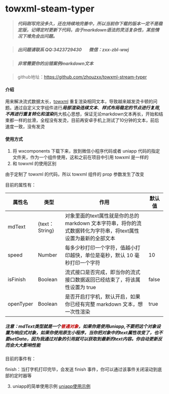 # towxml-steam-typer
> ##### 代码刚写完没多久，还在持续地完善中，所以当前你下载的版本一定不是稳定版，记得定时更新下代码，由于markdown语法的灵活复杂性，某些情况下难免会出问题。

> ##### 出问题请联系 QQ:3423729430 &nbsp;&nbsp;&nbsp;&nbsp;&nbsp; 微信：zxx-zbl-wwj

> ##### 非常需要你的出错案例markdown文本

> github地址：https://github.com/zhouzxx/towxml-stream-typer

#### 介绍
用来解决流式数据太长，[towxml](https://github.com/sbfkcel/towxml) 重复渲染相同文本，导致越来越发烫卡顿的问题。通过自定义文字组件进行***局部渲染连续文本***、***样式布局稳定的节点进行复用,不再进行重复转化和渲染***两大核心思想，保证无论markdown文本再长，开始和结束都一样的丝滑，全程没有发烫，目前再安卓手机上测试了10分钟的文本，前后速度一致，没有发烫

#### 使用方式
1. 将 wxcomponents 下载下来，放到微信小程序代码或者 uniapp 代码的指定文件夹，作为一个组件使用，这和之前在项目中引用 towxml 是一样的
2. 和 towxml 的使用区别

由于定制了 towxml 的代码，所以 towxml 组件的 prop 参数发生了改变

目前的属性有：

| 属性名      | 类型               | 作用                                                         | 默认值 |
|-------------|-------------------|--------------------------------------------------------------|-------|
| mdText      | {text：String}    | 对象里面的text属性就是你的总的markdown 文本字符串，将你的流式数据转化为字符串，将text属性设置为最新的全部文本|
| speed       | Number            | 每多少秒打印一个字符，值越小打印越快，单位是毫秒，默认 10 毫秒打印一个字符 |10|
| isFinish    | Boolean           | 流式接口是否完成，即当你的流式接口数据返回已经结束了，将该属性设置为 true |false|
| openTyper   | Boolean           | 是否开启打字机，默认开启，如果你已经有完整 markdown 文本，想一次性渲染 |true|

##### 注意：mdText类型就是一个<span style="color: rgb(192,0,0);">普通对象</span>，如果你是使用uniapp,不要把这个对象设置为响应式对象，如果你使用原生小程序，当你把对象中的text属性改变了，也不要setData，因为我通过对象的引用就可以获取到最新的text内容。你自动更新反而会大大影响性能

目前的事件有：

finish：当打字机打印完毕，会发送 finish 事件，你可以通过该事件关闭滚动到底部的定时器等

3. uniapp的简单使用示例
[uniapp使用示例](https://gitee.com/zhou-xuxiang/towxml-steam-typer-uniapp-example)